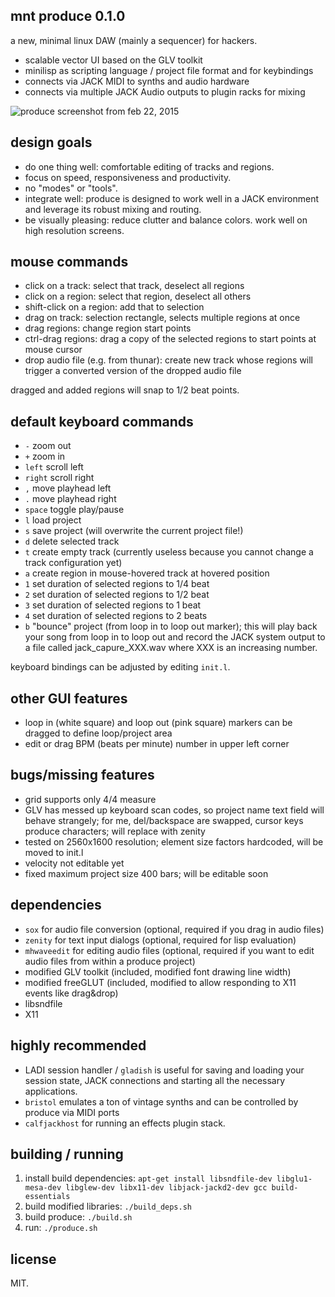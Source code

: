 mnt produce 0.1.0
-----------------

a new, minimal linux DAW (mainly a sequencer) for hackers.

- scalable vector UI based on the GLV toolkit
- minilisp as scripting language / project file format and for keybindings
- connects via JACK MIDI to synths and audio hardware
- connects via multiple JACK Audio outputs to plugin racks for mixing

![produce screenshot from feb 22, 2015](http://dump.mntmn.com/produce-shot-feb22.png)

design goals
------------

- do one thing well: comfortable editing of tracks and regions.
- focus on speed, responsiveness and productivity.
- no "modes" or "tools".
- integrate well: produce is designed to work well in a JACK environment and leverage its robust mixing and routing.
- be visually pleasing: reduce clutter and balance colors. work well on high resolution screens.

mouse commands
--------------

- click on a track: select that track, deselect all regions
- click on a region: select that region, deselect all others
- shift-click on a region: add that to selection
- drag on track: selection rectangle, selects multiple regions at once
- drag regions: change region start points
- ctrl-drag regions: drag a copy of the selected regions to start points at mouse cursor
- drop audio file (e.g. from thunar): create new track whose regions will trigger a converted version of the dropped audio file

dragged and added regions will snap to 1/2 beat points.

default keyboard commands
-------------------------

- ````-```` zoom out
- ````+```` zoom in
- ````left```` scroll left
- ````right```` scroll right
- ````,```` move playhead left
- ````.```` move playhead right
- ````space```` toggle play/pause
- ````l```` load project
- ````s```` save project (will overwrite the current project file!) 
- ````d```` delete selected track
- ````t```` create empty track (currently useless because you cannot change a track configuration yet)
- ````a```` create region in mouse-hovered track at hovered position
- ````1```` set duration of selected regions to 1/4 beat
- ````2```` set duration of selected regions to 1/2 beat
- ````3```` set duration of selected regions to 1 beat
- ````4```` set duration of selected regions to 2 beats
- ````b```` "bounce" project (from loop in to loop out marker); this will play back your song from loop in to loop out and record the JACK system output to a file called jack_capure_XXX.wav where XXX is an increasing number. 

keyboard bindings can be adjusted by editing ````init.l````.

other GUI features
------------------

- loop in (white square) and loop out (pink square) markers can be dragged to define loop/project area
- edit or drag BPM (beats per minute) number in upper left corner

bugs/missing features
---------------------

- grid supports only 4/4 measure
- GLV has messed up keyboard scan codes, so project name text field will behave strangely; for me, del/backspace are swapped, cursor keys produce characters; will replace with zenity
- tested on 2560x1600 resolution; element size factors hardcoded, will be moved to init.l
- velocity not editable yet
- fixed maximum project size 400 bars; will be editable soon

dependencies
------------

- ````sox```` for audio file conversion (optional, required if you drag in audio files)
- ````zenity```` for text input dialogs (optional, required for lisp evaluation)
- ````mhwaveedit```` for editing audio files (optional, required if you want to edit audio files from within a produce project) 
- modified GLV toolkit (included, modified font drawing line width)
- modified freeGLUT (included, modified to allow responding to X11 events like drag&drop)
- libsndfile
- X11

highly recommended
------------------

- LADI session handler / ````gladish```` is useful for saving and loading your session state, JACK connections and starting all the necessary applications.
- ````bristol```` emulates a ton of vintage synths and can be controlled by produce via MIDI ports
- ````calfjackhost```` for running an effects plugin stack.

building / running
------------------

1. install build dependencies: ````apt-get install libsndfile-dev libglu1-mesa-dev libglew-dev libx11-dev libjack-jackd2-dev gcc build-essentials````
2. build modified libraries: ````./build_deps.sh````
3. build produce: ````./build.sh````
4. run: ````./produce.sh````

license
-------

MIT.